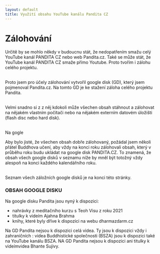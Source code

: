```yaml
---
layout: default
title: Využití obsahu YouTube kanálu Pandita CZ
---
```


# Zálohování

Určitě by se mohlo někdy v budoucnu stát, že nedopatřením smažu celý YouTube kanál PANDITA CZ nebo web Pandita.cz. Také se může stát, že YouTube kanál PANDITA CZ smaže přímo Youtube. Proto tvořím i zálohu celého projektu.<br><br>

Proto jsem pro účely zálohování vytvořil google disk (GD), který jsem pojmenoval Pandita.cz. Na tomto GD je ke stažení záloha celého projektu Pandita. <br><br>

Velmi snadno si z z něj kdokoli může všechen obsah stáhnout a zálohovat na nějakém vlastním počítači nebo na nějakém externím datovém úložišti (flash disc nebo hard disk).<br><br>

Na gogle

Aby bylo jisté, že všechen obsah dobře zálohovaný, požádal jsem několi přátel Buddhova učení, aby vždy na konci roku zálohovali obsah, který v průběhu roku budu ukládat na google disk PANDITA.CZ. To znamená, že obsah všech google disků v seznamu níže by mněl být totožný vždy alespoň na konci každého kalendářního roku.<br><br>

Seznam všech záložních google disků je na konci této stránky.

### OBSAH GOOGLE DISKU

Na google disku Pandita jsou nyný k dispozici:

<ul>
<li>nahrávky z meditačního kurzu s Teoh Visu z roku 2021</li>
<li>titulky k videím Ajahna Brahma</li>
<li>knihy, které byly dříve k dispozici na webu dharmazdarm.cz</li>
</ul>

Na GD Pandita nejsou k dispozici celá videa. Ty jsou k dispozici vždy i zahraničních : videa Buddhistické společnosti (BSZA) jsou k dispozici také na YouTube kanálu BSZA. NA GD Pandita nejsou k dispozici ani titulky k videímvidea Bhante Sujivy.

